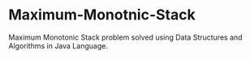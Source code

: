 # Maximum-Monotnic-Stack
Maximum Monotonic Stack problem solved using Data Structures and Algorithms in Java Language.
